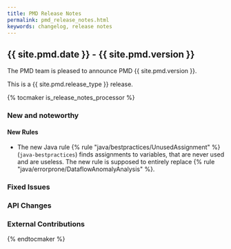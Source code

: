 ```yaml
---
title: PMD Release Notes
permalink: pmd_release_notes.html
keywords: changelog, release notes
---
```


## {{ site.pmd.date }} - {{ site.pmd.version }}

The PMD team is pleased to announce PMD {{ site.pmd.version }}.

This is a {{ site.pmd.release_type }} release.

{% tocmaker is_release_notes_processor %}

### New and noteworthy

#### New Rules

*   The new Java rule {% rule "java/bestpractices/UnusedAssignment" %} (`java-bestpractices`) finds assignments
    to variables, that are never used and are useless. The new rule is supposed to entirely replace
    {% rule "java/errorprone/DataflowAnomalyAnalysis" %}.

### Fixed Issues

### API Changes

### External Contributions

{% endtocmaker %}

